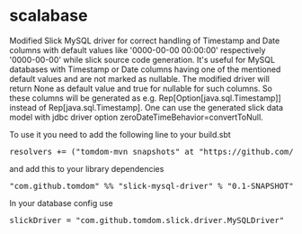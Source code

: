 # scalabase

Modified Slick MySQL driver for correct handling of Timestamp and Date columns with default values like '0000-00-00 00:00:00' respectively '0000-00-00' while slick source code generation.
It's useful for MySQL databases with Timestamp or Date columns having one of the mentioned default values and are not marked as nullable. 
The modified driver will return None as default value and true for nullable for such columns. 
So these columns will be generated as e.g. Rep[Option[java.sql.Timestamp]] instead of Rep[java.sql.Timestamp].
One can use the generated slick data model with jdbc driver option zeroDateTimeBehavior=convertToNull.

To use it you need to add the following line to your build.sbt

<pre>resolvers += ("tomdom-mvn snapshots" at "https://github.com/tomdom/tomdom-mvn/raw/master/snapshots")</pre>

and add this to your library dependencies

<pre>"com.github.tomdom" %% "slick-mysql-driver" % "0.1-SNAPSHOT"</pre>

In your database config use

<pre>slickDriver = "com.github.tomdom.slick.driver.MySQLDriver"</pre>
